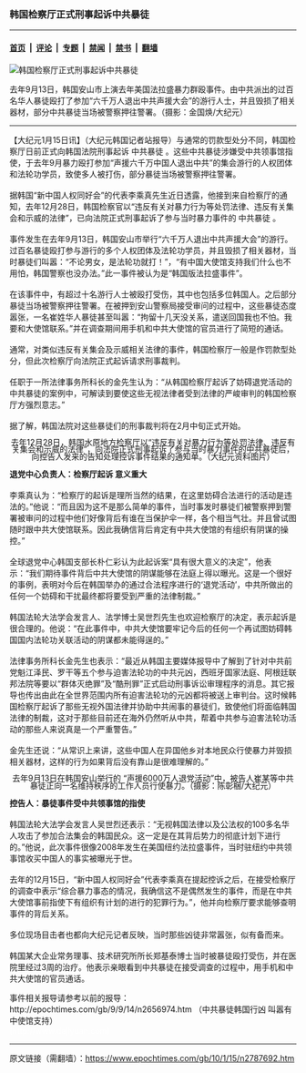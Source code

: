 ### 韩国检察厅正式刑事起诉中共暴徒

---

#### [首页](../../../..?n2787692) &nbsp;|&nbsp; [评论](../../../../../epoch-comment?n2787692) &nbsp;|&nbsp; [专题](../../../../../epoch-special?n2787692) &nbsp;|&nbsp; [禁闻](../../../../../epoch-news?n2787692) &nbsp;|&nbsp; [禁书](../../../../../books?n2787692) &nbsp;|&nbsp; [翻墙](https://github.com/gfw-breaker/nogfw/blob/master/README.md?n2787692)


<div><img alt="韩国检察厅正式刑事起诉中共暴徒" class="attachment-djy_600_400 size-djy_600_400 wp-post-image" src="https://i.epochtimes.com/assets/uploads/2010/01/1001141659261959-600x400.jpg"/>
<div class="caption">
 <p>
  去年9月13日，韩国安山市上演去年美国法拉盛暴力群殴事件。由中共派出的过百名华人暴徒殴打了参加“六千万人退出中共声援大会”的游行人士，并且毁损了相关器材，部分中共暴徒当场被警察押往警署。（摄影：金国焕/大纪元）
 </p>
</div></div><hr/><div class="post_content" id="artbody" itemprop="articleBody">
 <!-- article content begin -->
 <p>
  【大纪元1月15日讯】（大纪元韩国记者站报导）与通常的罚款型处分不同，韩国检察厅日前正式向韩国法院刑事起诉
  <ok href="https://www.epochtimes.com/gb/tag/%E4%B8%AD%E5%85%B1%E6%9A%B4%E5%BE%92.html">
   中共暴徒
  </ok>
  。这些中共暴徒涉嫌受中共领事馆指使，于去年9月暴力殴打参加“声援六千万中国人退出中共”的集会游行的人权团体和法轮功学员，致使多人被打伤，部分暴徒当场被警察押往警署。
  <br/>
  <br/>
  据韩国“新中国人权同好会”的代表李乘真先生近日透露，他接到来自检察厅的通知，去年12月28日，韩国检察官以“违反有关对暴力行为等处罚法律、违反有关集会和示威的法律”，已向法院正式刑事起诉了参与当时暴力事件的
  <ok href="https://www.epochtimes.com/gb/tag/%E4%B8%AD%E5%85%B1%E6%9A%B4%E5%BE%92.html">
   中共暴徒
  </ok>
  。
  <br/>
  <br/>
  事件发生在去年9月13日，韩国安山市举行“六千万人退出中共声援大会”的游行。过百名暴徒殴打参与游行的多个人权团体及法轮功学员，并且毁损了相关器材，当时暴徒们叫嚣：“不论男女，是法轮功就打！”，“有中国大使馆支持我们什么也不用怕，韩国警察也没办法。”此一事件被认为是“韩国版法拉盛事件”。
  <br/>
  <br/>
  在该事件中，有超过十名游行人士被殴打受伤，其中也包括多位韩国人。之后部分暴徒当场被警察押往警署。在被押到安山警察局接受审问的过程中，这些暴徒态度嚣张，一名崔姓华人暴徒甚至叫嚣：“拘留十几天没关系，遣送回国我也不怕。我要和大使馆联系。”并在调查期间用手机和中共大使馆的官员进行了简短的通话。
  <br/>
  <br/>
  通常，对类似违反有关集会及示威相关法律的事件，韩国检察厅一般是作罚款型处分，但此次检察厅向法院正式起诉请求刑事裁判。
  <br/>
  <br/>
  任职于一所法律事务所科长的金先生认为：“从韩国检察厅起诉了妨碍退党活动的中共暴徒的案例中，可解读到要使这些无视法律者受到法律的严峻审判的韩国检察厅方强烈意志。”
  <br/>
  <br/>
  据了解，韩国法院对这些暴徒们的刑事裁判将在2月中旬正式开始。
 </p>
 <p>
  <!--image v 1.0-->
 </p>
 <div style="line-height: 90%; text-align: center;">
  <ok href=" https://i.epochtimes.com/assets/uploads/2010/01/1001141931492004-450x303.jpg" rel="noreferrer noopener" target="_blank">
   <img alt="" class="size-medium wp-image-7610943" src="https://i.epochtimes.com/assets/uploads/2010/01/1001141931492004-450x303.jpg" title=""/>
  </ok>
  <br/>
  <span class="bn12">
   去年12月28日，韩国水原地方检察厅以“违反有关对暴力行为等处罚法律、违反有关集会和示威的法律”，向法院正式刑事起诉了参与当时暴力事件的中共暴徒后， 向控告人发来的告知处理控诉事件结果的通知单。（大纪元资料图片）
  </span>
 </div>
 <p>
  <!-- -->
 </p>
 <p>
  <b>
   退党中心负责人：检察厅起诉 意义重大
  </b>
  <br/>
  <br/>
  李乘真认为：“检察厅的起诉是理所当然的结果，在这里妨碍合法进行的活动是违法的。”他说：“而且因为这不是那么简单的事件，当时事发时暴徒们被警察押到警署被审问的过程中他们好像背后有谁在当保护伞一样，各个相当气壮。并且曾试图随时跟中共大使馆联系。因此我确信背后肯定有中共大使馆的有组织有阴谋的操控。”
  <br/>
  <br/>
  全球退党中心韩国支部长朴仁彩认为此起诉案“具有很大意义的决定”，他表示：“我们期待事件背后中共大使馆的阴谋能够在法庭上得以曝光。这是一个很好的事例，表明对今后在韩国举办的通过合法程序进行的‘退党活动’，中共所做出的任何一个妨碍和干扰最终都将要受到严重的法律制裁。”
  <br/>
  <br/>
  韩国法轮大法学会发言人、法学博士吴世烈先生也欢迎检察厅的决定，表示起诉是很合理的。他说：“在此事件中，中共大使馆要牢记今后的任何一个再试图妨碍韩国国内法轮功关联活动的阴谋都未能得逞的。”
  <br/>
  <br/>
  法律事务所科长金先生也表示：“最近从韩国主要媒体报导中了解到了针对中共前党魁江泽民、罗干等五个参与迫害法轮功的中共元凶，西班牙国家法庭、阿根廷联邦法院等要以“群体灭绝罪”及“酷刑罪”正式启动刑事诉讼审理程序的消息。其它报导也传出由此在全世界范围内所有迫害法轮功的元凶都将被送上审判台。这时候韩国检察厅起诉了那些无视外国法律并协助中共闹事的暴徒们，致使他们将面临韩国法律的制裁，这对于那些目前还在海外仍然听从中共，帮着中共参与迫害法轮功活动的那些人来说真是一个严重警告。”
  <br/>
  <br/>
  金先生还说：“从常识上来讲，这些中国人在异国他乡对本地民众行使暴力并毁损相关器材，这样的行为如果背后没有靠山是很难理解的。”
 </p>
 <p>
  <!--image v 1.0-->
 </p>
 <div style="line-height: 90%; text-align: center;">
  <ok href=" https://i.epochtimes.com/assets/uploads/2010/01/1001141659251959-450x340.jpg" rel="noreferrer noopener" target="_blank">
   <img alt="" class="size-medium wp-image-7610944" src="https://i.epochtimes.com/assets/uploads/2010/01/1001141659251959-450x340.jpg" title=""/>
  </ok>
  <br/>
  <span class="bn12">
   去年9月13日在韩国安山举行的 “声援6000万人退党活动”中，被告人崔某等中共暴徒正向一名维持秩序的工作人员行使暴力。（摄影：陈彰梱/大纪元）
  </span>
 </div>
 <p>
  <!-- -->
 </p>
 <p>
  <b>
   控告人：暴徒事件受中共领事馆的指使
  </b>
  <br/>
  <br/>
  韩国法轮大法学会发言人吴世烈还表示：“无视韩国法律以及公法权的100多名华人攻击了参加合法集会的韩国民众。这一定是在其背后势力的彻底计划下进行的。”他说，此次事件很像2008年发生在美国纽约法拉盛事件，当时驻纽约中共领事馆收买中国人的事实被曝光于世。
  <br/>
  <br/>
  去年的12月15日，“新中国人权同好会”代表李乘真在提起控诉之后，在接受检察厅的调查中表示“综合暴力事态的情况，我确信这不是偶然发生的事件，而是在中共大使馆事前指使下有组织有计划的进行的犯罪行为。”，他并向检察厅要求能够查明事件的背后关系。
  <br/>
  <br/>
  多位现场目击者也都向大纪元记者反映，当时那些凶徒非常嚣张，似有备而来。
  <br/>
  <br/>
  韩国某大企业常务理事、技术研究所所长郑基泰博士当时被暴徒殴打受伤，并在医院里经过3周的治疗。他表示亲眼看到中共暴徒在接受调查的过程中，用手机和中共大使馆的官员通话。
 </p>
 <p>
  事件相关报导请参考以前的报导：
  <br/>
  http://epochtimes.com/gb/9/9/14/n2656974.htm （中共暴徒韩国行凶 叫嚣有中使馆支持）
  <br/>
  <font color="#ffffff">
   (http://www.dajiyuan.com)
  </font>
 </p>
 <!-- article content end -->
 <div id="below_article_ad">
 </div>
</div>


---

原文链接（需翻墙）：https://www.epochtimes.com/gb/10/1/15/n2787692.htm